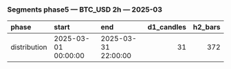 ### Segments phase5 — BTC_USD 2h — 2025-03

| phase        | start               | end                 |   d1_candles |   h2_bars |
|:-------------|:--------------------|:--------------------|-------------:|----------:|
| distribution | 2025-03-01 00:00:00 | 2025-03-31 22:00:00 |           31 |       372 |